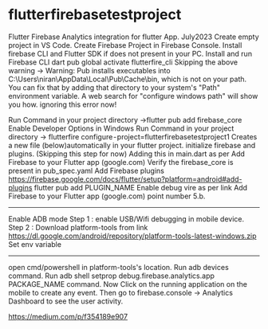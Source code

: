 # flutterfirebasetestproject

Flutter Firebase Analytics integration for flutter App. July2023
Create empty project in VS Code.
Create Firebase Project in Firebase Console.
Install firebase CLI and Flutter SDK if does not present in your PC.
Install and run Firebase CLI
dart pub global activate flutterfire_cli
Skipping the above warning → Warning: Pub installs executables into C:\Users\niran\AppData\Local\Pub\Cache\bin, which is not on your path.
You can fix that by adding that directory to your system's "Path" environment variable.
A web search for "configure windows path" will show you how.
ignoring this error now!

Run Command in your project directory →flutter pub add firebase_core
Enable Developer Options in Windows
Run Command in your project directory → flutterfire configure - project=flutterfirebasetestproject1
Creates a new file (below)automatically in your flutter project.
initialize firebase and plugins. (Skipping this step for now)
Adding this in main.dart as per Add Firebase to your Flutter app (google.com)
Verify the firebase_core is present in pub_spec.yaml
Add Firebase plugins https://firebase.google.com/docs/flutter/setup?platform=android#add-plugins
flutter pub add PLUGIN_NAME
Enable debug vire as per link Add Firebase to your Flutter app (google.com) point number 5.b.
_________________________________________________
Enable ADB mode
Step 1 : enable USB/Wifi debugging in mobile device.
Step 2 : Download platform-tools from link https://dl.google.com/android/repository/platform-tools-latest-windows.zip
Set env variable
__________________________________________________
open cmd/powershell in platform-tools's location.
Run adb devices command.
Run adb shell setprop debug.firebase.analytics.app PACKAGE_NAME command.
Now Click on the running application on the mobile to create any event.
Then go to firebase.console → Analytics Dashboard to see the user activity.


https://medium.com/p/f354189e907
